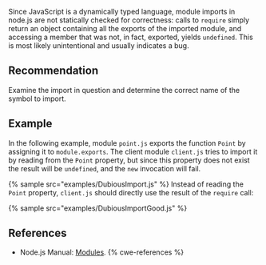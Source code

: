 Since JavaScript is a dynamically typed language, module imports in node.js are not statically checked for correctness: calls to `require` simply return an object containing all the exports of the imported module, and accessing a member that was not, in fact, exported, yields `undefined`. This is most likely unintentional and usually indicates a bug.


## Recommendation
Examine the import in question and determine the correct name of the symbol to import.


## Example
In the following example, module `point.js` exports the function `Point` by assigning it to `module.exports`. The client module `client.js` tries to import it by reading from the `Point` property, but since this property does not exist the result will be `undefined`, and the `new` invocation will fail.

{% sample src="examples/DubiousImport.js" %}
Instead of reading the `Point` property, `client.js` should directly use the result of the `require` call:

{% sample src="examples/DubiousImportGood.js" %}

## References
* Node.js Manual: [Modules](http://nodejs.org/api/modules.html).
{% cwe-references %}
